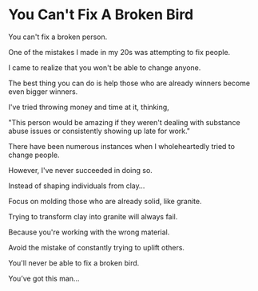 # You Can't Fix A Broken Bird

You can't fix a broken person.

One of the mistakes I made in my 20s was attempting to fix people.

I came to realize that you won't be able to change anyone.

The best thing you can do is help those who are already winners become even bigger winners.

I've tried throwing money and time at it, thinking,

"This person would be amazing if they weren't dealing with substance abuse issues or consistently showing up late for work."

There have been numerous instances when I wholeheartedly tried to change people.

However, I've never succeeded in doing so.

Instead of shaping individuals from clay…

Focus on molding those who are already solid, like granite.

Trying to transform clay into granite will always fail.

Because you're working with the wrong material.

Avoid the mistake of constantly trying to uplift others.

You'll never be able to fix a broken bird.

You’ve got this man…
